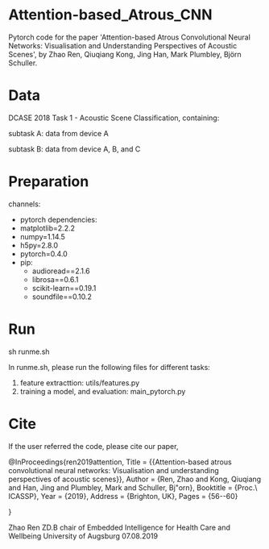 # Attention-based_Atrous_CNN
Pytorch code for the paper 'Attention-based Atrous Convolutional Neural Networks: Visualisation and Understanding Perspectives of Acoustic Scenes', by Zhao Ren, Qiuqiang Kong, Jing Han, Mark Plumbley, Björn Schuller.

# Data
DCASE 2018 Task 1 - Acoustic Scene Classification, containing:

subtask A: data from device A

subtask B: data from device A, B, and C

# Preparation
channels:
  - pytorch
dependencies:
  - matplotlib=2.2.2
  - numpy=1.14.5
  - h5py=2.8.0
  - pytorch=0.4.0
  - pip:
    - audioread==2.1.6
    - librosa==0.6.1
    - scikit-learn==0.19.1
    - soundfile==0.10.2

# Run 
sh runme.sh

In runme.sh, please run the following files for different tasks:
1. feature extracttion: utils/features.py
2. training a model, and evaluation: main_pytorch.py

# Cite
If the user referred the code, please cite our paper,

@InProceedings{ren2019attention,
  Title                    = {{Attention-based atrous convolutional neural networks: Visualisation and understanding perspectives of acoustic scenes}},
  Author                   = {Ren, Zhao and Kong, Qiuqiang and Han, Jing and Plumbley, Mark and Schuller, Bj\"orn},
  Booktitle                = {Proc.\ ICASSP},
  Year                     = {2019},
  Address                  = {Brighton, UK},
  Pages                    = {56--60}
  
}



Zhao Ren
ZD.B chair of Embedded Intelligence for Health Care and Wellbeing
University of Augsburg
07.08.2019
